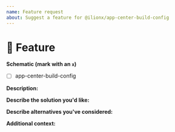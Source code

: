 ```yaml
---
name: Feature request
about: Suggest a feature for @ilionx/app-center-build-config
---
```


# 🧩 Feature

**Schematic (mark with an `x`)**

<!-- Can you pin-point the schematic or schematics that are relevant for this feature request? -->

- [ ] app-center-build-config

**Description:**

<!-- A clear and concise description of the problem or missing capability -->

**Describe the solution you'd like:**

<!-- If you have a solution in mind, please describe it. -->

**Describe alternatives you've considered:**

<!-- Have you considered any alternative solutions or workarounds? -->

**Additional context:**

<!-- Add any other context or screenshots about the feature request here. -->
